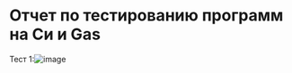 # Отчет по тестированию программ на Си и Gas
Тест 1:![image](https://user-images.githubusercontent.com/108925927/195734574-a34f30df-5a32-41a9-97a3-23db964eda8f.png)

